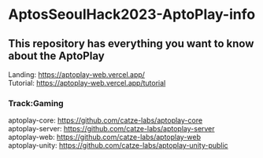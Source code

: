 # AptosSeoulHack2023-AptoPlay-info <br/>

## This repository has everything you want to know about the AptoPlay<br/>
Landing: https://aptoplay-web.vercel.app/ <br/>
Tutorial: https://aptoplay-web.vercel.app/tutorial <br/>

### **Track:Gaming**<br/>
aptoplay-core: https://github.com/catze-labs/aptoplay-core <br/>
aptoplay-server: https://github.com/catze-labs/aptoplay-server <br/>
aptoplay-web: https://github.com/catze-labs/aptoplay-web <br/>
aptoplay-unity: https://github.com/catze-labs/aptoplay-unity-public <br/>
